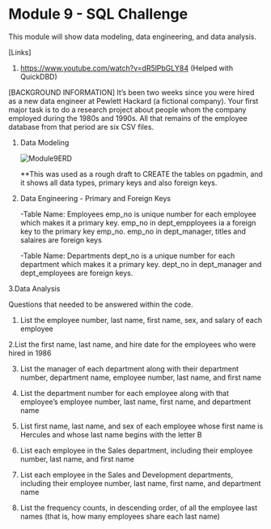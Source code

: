 # Module 9 - SQL Challenge
This module will show data modeling, data engineering, and data analysis.

[Links]
1. https://www.youtube.com/watch?v=dR5lPbGLY84 (Helped with QuickDBD)

[BACKGROUND INFORMATION]
It’s been two weeks since you were hired as a new data engineer at Pewlett Hackard (a fictional company). Your first major task is to do a research project about people whom the company employed during the 1980s and 1990s. All that remains of the employee database from that period are six CSV files.

1. Data Modeling
   
   ![Module9ERD](https://github.com/stephanieesamperio/module_9/assets/144180948/09c8e66e-d87b-464d-b2a3-12dd13d19a00)

   **This was used as a rough draft to CREATE the tables on pgadmin, and it shows all data types, primary keys and also foreign keys.

2. Data Engineering - Primary and Foreign Keys

   -Table Name: Employees
   emp_no is unique number for each employee which makes it a primary key.
   emp_no in dept_empployees ia a foreign key to the primary key emp_no.
   emp_no in dept_manager, titles and salaires are foreign keys

   -Table Name: Departments
   dept_no is a unique number for each department which makes it a primary key.
   dept_no in dept_manager and dept_employees are foreign keys.

3.Data Analysis

Questions that needed to be answered within the code.

1. List the employee number, last name, first name, sex, and salary of each employee

2.List the first name, last name, and hire date for the employees who were hired in 1986 

3. List the manager of each department along with their department number, department name, employee number, last name, and first name
   
4. List the department number for each employee along with that employee’s employee number, last name, first name, and department name
   
5. List first name, last name, and sex of each employee whose first name is Hercules and whose last name begins with the letter B
   
6. List each employee in the Sales department, including their employee number, last name, and first name

7. List each employee in the Sales and Development departments, including their employee number, last name, first name, and department name
   
8. List the frequency counts, in descending order, of all the employee last names (that is, how many employees share each last name) 

  
